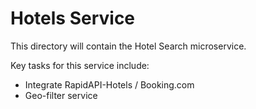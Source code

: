# Hotels Service

This directory will contain the Hotel Search microservice.

Key tasks for this service include:
- Integrate RapidAPI-Hotels / Booking.com
- Geo-filter service
